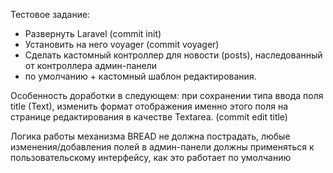Тестовое задание:

- Развернуть Laravel (commit init)
- Установить на него voyager (commit voyager)
- Сделать кастомный контроллер для новости (posts), наследованный от контроллера админ-панели 
- по умолчанию + кастомный шаблон редактирования.

Особенность доработки в следующем: при сохранении типа ввода поля title  (Text), 
изменить формат отображения именно этого поля на странице редактирования в качестве Textarea. 
(commit edit title)

Логика работы механизма BREAD не должна пострадать, любые изменения/добавления полей 
в админ-панели должны применяться к пользовательскому интерфейсу, как это работает по умолчанию
